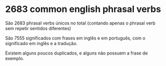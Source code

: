 # 2683 common english phrasal verbs

São 2683 phrasal verbs únicos no total (contando apenas o phrasal verb sem repetir sentidos diferentes)

São 7555 significados com frases em inglês e em português, com o significado em inglês e a tradução.

Existem alguns poucos duplicados, e alguns não possuem a frase de exemplo.